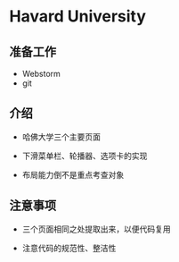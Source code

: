 # Havard University

## 准备工作

* Webstorm
* git

## 介绍

* 哈佛大学三个主要页面

* 下滑菜单栏、轮播器、选项卡的实现

* 布局能力倒不是重点考查对象

## 注意事项

* 三个页面相同之处提取出来，以便代码复用

* 注意代码的规范性、整洁性


